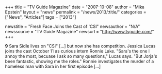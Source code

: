 +++
title = "TV Guide Magazine"
date = "2007-10-08"
author = "Mika Epstein"
layout = "news"
permalink = "/news/2013/:title/"
categories = ["News", "Articles"]
tags = ["2013"]

newstitle = "Fresh Face Joins the Cast of 'CSI"
newsauthor = "N/A"
newssource = "TV Guide Magazine"
newsurl = "http://www.tvguide.com/"
+++

**9** Sara Sidle lives on "CSI" [...] but now she has competition. Jessica Lucas joins the cast October 11 as curious intern Ronnie Lake. "Sara's the one I annoy the most, becuase I ask so many questions," Lucas says. "But Jorja's been fantastic, showing me the roles." Ronnie investigates the murder of a homeless man with Sara in her first episode [...]